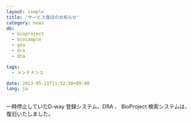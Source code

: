 ```yaml
---
layout: simple
title: 'サービス復旧のお知らせ'
category: news
db:
  - bioproject
  - biosample
  - gea
  - dra
  - dta

tags:
  - メンテナンス

date: 2013-05-21T11:52:50+09:00
lang: ja
---
```


一時停止していたD-way 登録システム、DRA 、 BioProject 検索システムは、復旧いたしました。
